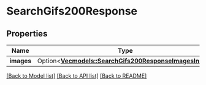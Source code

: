 # SearchGifs200Response

## Properties

Name | Type | Description | Notes
------------ | ------------- | ------------- | -------------
**images** | Option<[**Vec<models::SearchGifs200ResponseImagesInner>**](searchGifs_200_response_images_inner.md)> |  | [optional]

[[Back to Model list]](../README.md#documentation-for-models) [[Back to API list]](../README.md#documentation-for-api-endpoints) [[Back to README]](../README.md)


